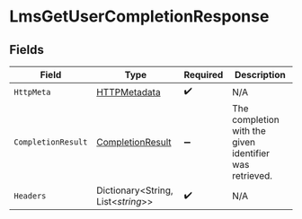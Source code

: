 # LmsGetUserCompletionResponse


## Fields

| Field                                                           | Type                                                            | Required                                                        | Description                                                     |
| --------------------------------------------------------------- | --------------------------------------------------------------- | --------------------------------------------------------------- | --------------------------------------------------------------- |
| `HttpMeta`                                                      | [HTTPMetadata](../../Models/Components/HTTPMetadata.md)         | :heavy_check_mark:                                              | N/A                                                             |
| `CompletionResult`                                              | [CompletionResult](../../Models/Components/CompletionResult.md) | :heavy_minus_sign:                                              | The completion with the given identifier was retrieved.         |
| `Headers`                                                       | Dictionary<String, List<*string*>>                              | :heavy_check_mark:                                              | N/A                                                             |